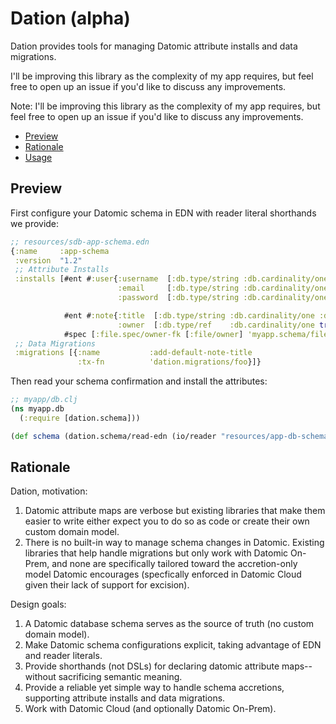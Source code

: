 # Dation (alpha)

Dation provides tools for managing Datomic attribute installs and data migrations.

I'll be improving this library as the complexity of my app requires, but feel free to open up an issue if you'd like to discuss any improvements.

Note: I'll be improving this library as the complexity of my app requires, but feel free to open up an issue if you'd like to discuss any improvements.

- [Preview](#preview)
- [Rationale](#rationale)
- [Usage](#usage)

## Preview 

First configure your Datomic schema in EDN with reader literal shorthands we provide: 

```clj 
;; resources/sdb-app-schema.edn
{:name     :app-schema
 :version  "1.2"
 ;; Attribute Installs
 :installs [#ent #:user{:username  [:db.type/string :db.cardinality/one :db.unique/identity]
                        :email     [:db.type/string :db.cardinality/one :db.unique/identity]
                        :password  [:db.type/string :db.cardinality/one]}

            #ent #:note{:title  [:db.type/string :db.cardinality/one :db.unique/identity]
                        :owner  [:db.type/ref    :db.cardinality/one true]}
            #spec [:file.spec/owner-fk [:file/owner] 'myapp.schema/file-owner?]]
 ;; Data Migrations
 :migrations [{:name           :add-default-note-title
               :tx-fn          'dation.migrations/foo}]} 
```

Then read your schema confirmation and install the attributes:

```clj
;; myapp/db.clj
(ns myapp.db
  (:require [dation.schema]))

(def schema (dation.schema/read-edn (io/reader "resources/app-db-schema.edn")))
```

## Rationale

Dation, motivation: 

1. Datomic attribute maps are verbose but existing libraries that make them easier to write either expect you to do so as code or create their own custom domain model.
2. There is no built-in way to manage schema changes in Datomic. Existing libraries that help handle migrations but only work with Datomic On-Prem, and none are specifically tailored toward the accretion-only model Datomic encourages (specfically enforced in Datomic Cloud given their lack of support for excision).

Design goals:

1. A Datomic database schema serves as the source of truth (no custom domain model).
2. Make Datomic schema configurations explicit, taking advantage of EDN and reader literals.
3. Provide shorthands (not DSLs) for declaring datomic attribute maps--without sacrificing semantic meaning.
4. Provide a reliable yet simple way to handle schema accretions, supporting attribute installs and data migrations.
5. Work with Datomic Cloud (and optionally Datomic On-Prem).

